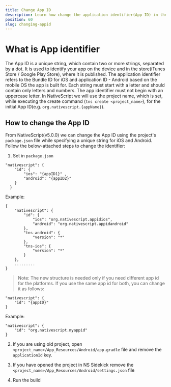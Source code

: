 ```yaml
---
title: Change App ID
description: Learn how change the application identifier(App ID) in the NativeScript application for both platforms(iOS/Android).
position: 60
slug: changing-appid
---
```


# What is App identifier

The App ID is a unique string, which contain two or more strings, separated by a dot. It is used to identify your app on the device and in the store(iTunes Store / Google Play Store), where it is published. The application identifier refers to the Bundle ID for iOS and application ID - Android based on the mobile OS the app is built for. Each string must start with a letter and should contain only letters and numbers. The app identifier must not begin with an uppercase letter. In NativeScript we will use the project name, which is set, while executing the create command (`tns create <project_name>`), for the initial App ID(e.g. `org.nativescript.{appName}`).  


## How to change the App ID

From NativeScript(v5.0.0) we can change the App ID using the project's `package.json` file while specifying a unique string for iOS and Android. Follow the below-attached steps to change the identifier:

1. Set in `package.json`
```
"nativescript": {
    "id": {
        "ios": "{appID1}" ,
        "android": "{appID2}"
    }
  }
```

Example:
```
{
    "nativescript": {
        "id": {
            "ios": "org.nativescript.appidios",
            "android": "org.nativescript.appidandroid"
        },
        "tns-android": {
            "version": "*"
        },
        "tns-ios": {
            "version": "*"
        }
    },
    .........
}
```

> Note: The new structure is needed only if you need different app id for the platforms. If you use the same app id for both, you can change it as follows: 
```
"nativescript": {
    "id": "{appID}"
}
```
Example:
```
"nativescript": {
    "id": "org.nativescript.myappid"
}
```

2.  If you are using old project, open `<project_name>/App_Resources/Android/app.gradle` file and remove the `applicationId` key.

3. If you have opened the project in NS Sidekick remove the `<project_name>/App_Resources/Android/settings.json` file

4. Run the build
